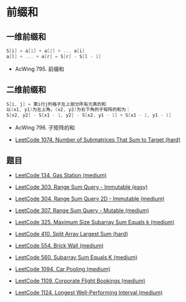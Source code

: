 # 前缀和

## 一维前缀和

```cpp
S[i] = a[1] + a[2] + ... a[i]
a[l] + ... + a[r] = S[r] - S[l - 1]
```

- AcWing 795. 前缀和

## 二维前缀和

```cpp
S[i, j] = 第i行j列格子左上部分所有元素的和
以(x1, y1)为左上角，(x2, y2)为右下角的子矩阵的和为：
S[x2, y2] - S[x1 - 1, y2] - S[x2, y1 - 1] + S[x1 - 1, y1 - 1]
```

- AcWing 796. 子矩阵的和

- [LeetCode 1074. Number of Submatrices That Sum to Target (hard)](./problems/1001-1100/1074.number-of-submatrices-that-sum-to-target.md)

## 题目

- [LeetCode 134. Gas Station (medium)](./problems/101-200/134.gas-station.md)

- [LeetCode 303. Range Sum Query - Immutable (easy)](./problems/301-400/303.range-sum-query-immutable.md)

- [LeetCode 304. Range Sum Query 2D - Immutable (medium)](./problems/301-400/304.range-sum-query-2d-immutable.md)

- [LeetCode 307. Range Sum Query - Mutable (medium)](./problems/301-400/307.range-sum-query-mutable.md)

- [LeetCode 325. Maximum Size Subarray Sum Equals k (medium)](./problems/301-400/325.maximum-size-subarray-sum-equals-k.md)

- [LeetCode 410. Split Array Largest Sum (hard)](./problems/401-500/410.split-array-largest-sum.md)

- [LeetCode 554. Brick Wall (medium)](./problems/501-600/554.brick-wall.md)

- [LeetCode 560. Subarray Sum Equals K (medium)](./problems/501-600/560.subarray-sum-equals-k.md)

- [LeetCode 1094. Car Pooling (medium)](./problems/1001-1100/1094.car-pooling.md)

- [LeetCode 1109. Corporate Flight Bookings (medium)](./problems/1101-1200/1109.corporate-flight-bookings.md)

- [LeetCode 1124. Longest Well-Performing Interval (medium)](./problems/1101-1200/1124.longest-well-performing-interval.md)


